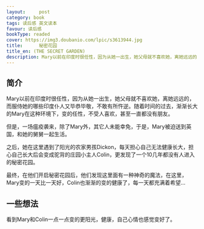 ```yaml
---
layout:     post
category: book
tags: 读后感 英文读本
favour: 读后感
bookType: readed
cover: https://img3.doubanio.com/lpic/s3613944.jpg
title:      秘密花园
title_en: (THE SECRET GARDEN)
description: Mary以前在印度时很任性，因为从她一出生，她父母就不喜欢她，离她远远的，而服侍她的哪些印度仆人又毕恭毕敬，不敢有所忤逆。随着时间的过去，渐渐长大的Mary在这种环境下，变的任性，不受人喜欢，甚至一直都没有朋友。但是，一场瘟疫袭来，除了Mary外，其它人未能幸免，于是，Mary被迫送到英国，和她的舅舅一起生活。之后，她在这里遇到了阳光的农家男孩Dickon，每天担心自己无法健康长大，担心自己长大后会变成驼背的庄园小主人Colin，更发现了一个10几年都没有人进入的秘密花园。
---
```




## 简介
Mary以前在印度时很任性，因为从她一出生，她父母就不喜欢她，离她远远的，而服侍她的哪些印度仆人又毕恭毕敬，不敢有所忤逆。随着时间的过去，渐渐长大的Mary在这种环境下，变的任性，不受人喜欢，甚至一直都没有朋友。

但是，一场瘟疫袭来，除了Mary外，其它人未能幸免，于是，Mary被迫送到英国，和她的舅舅一起生活。

之后，她在这里遇到了阳光的农家男孩Dickon，每天担心自己无法健康长大，担心自己长大后会变成驼背的庄园小主人Colin，更发现了一个10几年都没有人进入的秘密花园。

最终，在他们开启秘密花园后，他们发现这里面有一种神奇的魔法，在这里，Mary变的一天比一天好，Colin也渐渐的变的健康了，每一天都充满着希望...


## 一些想法

看到Mary和Colin一点一点变的更阳光，健康，自己心情也感觉变好了。